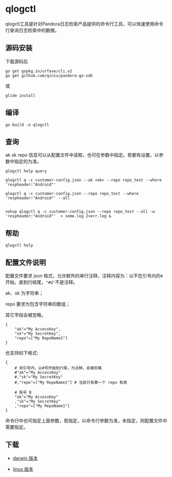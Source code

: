 # qlogctl

qlogctl工具是针对Pandora日志检索产品提供的命令行工具，可以快速使用命令行查询日志检索中的数据。

## 源码安装
下载源码后
```
go get gopkg.in/urfave/cli.v2
go get github.com/qiniu/pandora-go-sdk
```

或
```
glide install
```

## 编译
```
go build -o qlogctl
```

## 查询
ak sk repo 信息可以从配置文件中读取，也可在参数中指定。若都有设置，以参数中指定的为准。
```
qlogctl help query

qlogctl q -c customer-config.json --ak <ak> --repo repo_test --where 'respheader:"Android"'

qlogctl q -c customer-config.json --repo repo_test --where 'respheader:"Android"' --all


nohup qlogctl q -c customer-config.json --repo repo_test --all -w 'respheader:"Android"'  > some.log 2>err.log &
```

## 帮助
```
qlogctl help
```

## 配置文件说明
配置文件要求 json 格式，允许额外的单行注释，注释内容为：以不在引号内的`#`开始，直到行结尾，`"#d"`不是注释。

ak、sk 为字符串；

repo 要求为包含字符串的数组；

其它字段会被忽略。
```
{
    "ak"="My AccessKey",
    "sk"="My SecretKey",
    "repo"=["My RepoName1"]
}
```
也支持如下格式:
```
{
    # 非引号内，以#号开始到行尾，为注释，会被忽略
    #"ak"="My AccessKey"
    #,"sk"="My SecretKey"
    #,"repo"=["My RepoName1"] # 当前只有第一个 repo 有效 

    # 账号 B
    "ak"="My AccessKey"
    ,"sk"="My SecretKey"
    ,"repo"=["My RepoName1"]
}
```

命令行中也可指定上面参数，若指定，以命令行参数为准，未指定，则配置文件中需要指定。


## 下载

 * [darwin 版本](http://devtools.qiniu.com/qlogctl_darwin_amd64_0.1.0?t=1522228068)

 * [linux 版本](http://devtools.qiniu.com/qlogctl_linux_amd64_0.1.0t=1522228068)
